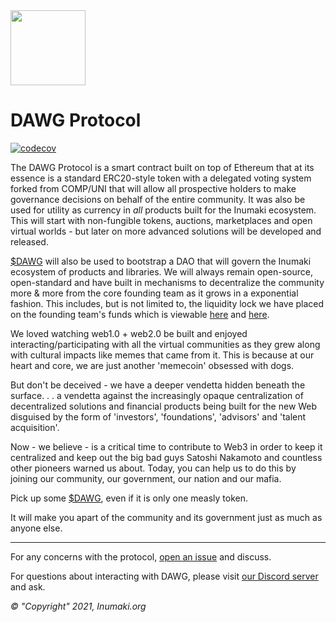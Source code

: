 
<img src="https://i.ibb.co/ZHMmF3T/1-112.png" width="120px"/>

# DAWG Protocol

[![codecov](https://codecov.io/gh/inumakidawg/protocol/branch/main/graph/badge.svg?token=WOBL1ZYC05)](https://codecov.io/gh/inumakidawg/protocol)

The DAWG Protocol is a smart contract built on top of Ethereum that at its essence is a standard ERC20-style token with a delegated voting system forked from COMP/UNI that will allow all prospective holders to make governance decisions on behalf of the entire community. It was also be used for utility as currency in *all* products built for the Inumaki ecosystem. This will start with non-fungible tokens, auctions, marketplaces and open virtual worlds - but later on more advanced solutions will be developed and released.

[$DAWG](https://etherscan.io/token/0x51c5d692dd53872ce3f4bf5d97b94892a9619c63) will also be used to bootstrap a DAO that will govern the Inumaki ecosystem of products and libraries. We will always remain open-source, open-standard and have built in mechanisms to decentralize the community more & more from the core founding team as it grows in a exponential fashion. This includes, but is not limited to, the liquidity lock we have placed on the founding team's funds which is viewable [here](https://team.finance/view-coin/0x51c5D692Dd53872Ce3f4BF5D97B94892a9619c63?name=Inumaki&symbol=DAWG) and [here](https://team.finance/view-coin/0x6471Ed9CD4B27d33afF1085E71f7F797dD97697A?name=Inumaki&symbol=DAWG).

We loved watching web1.0 + web2.0 be built and enjoyed interacting/participating with all the virtual communities as they grew along with cultural impacts like memes that came from it. This is because at our heart and core, we are just another 'memecoin' obsessed with dogs. 

But don't be deceived - we have a deeper vendetta hidden beneath the surface. . . a vendetta against the increasingly opaque centralization of decentralized solutions and financial products being built for the new Web disguised by the form of 'investors', 'foundations', 'advisors' and 'talent acquisition'.

Now - we believe - is a critical time to contribute to Web3 in order to keep it centralized and keep out the big bad guys Satoshi Nakamoto and countless other pioneers warned us about. Today, you can help us to do this by joining our community, our government, our nation and our mafia. 

Pick up some [$DAWG](https://app.uniswap.org/#/swap?outputCurrency=0x51c5d692dd53872ce3f4bf5d97b94892a9619c63), even if it is only one measly token. 

It will make you apart of the community and its government just as much as anyone else. 

---

For any concerns with the protocol, [open an issue](https://github.com/inumakidawg/protocol/issues) and discuss.

For questions about interacting with DAWG, please visit [our Discord server](https://discord.gg/qTENySSbMT) and ask.

*© "Copyright" 2021, Inumaki.org*

